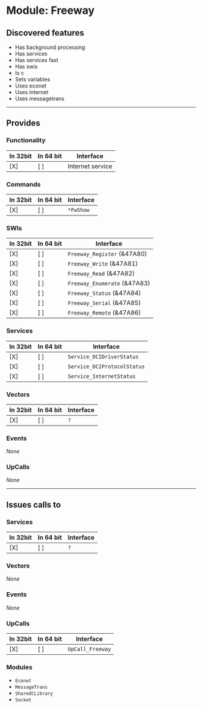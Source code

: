 # Module: Freeway

## Discovered features


* Has background processing
* Has services
* Has services fast
* Has swis
* Is c
* Sets variables
* Uses econet
* Uses internet
* Uses messagetrans

---

## Provides

### Functionality

| In 32bit | In 64 bit | Interface |
|----------|-----------|-----------|
| [X]      | [ ]       | Internet service |

### Commands


| In 32bit | In 64 bit | Interface |
|----------|-----------|-----------|
| [X]      | [ ]       | `*FwShow` |


### SWIs


| In 32bit | In 64 bit | Interface |
|----------|-----------|-----------|
| [X]      | [ ]       | `Freeway_Register` (&47A80) |
| [X]      | [ ]       | `Freeway_Write` (&47A81) |
| [X]      | [ ]       | `Freeway_Read` (&47A82) |
| [X]      | [ ]       | `Freeway_Enumerate` (&47A83) |
| [X]      | [ ]       | `Freeway_Status` (&47A84) |
| [X]      | [ ]       | `Freeway_Serial` (&47A85) |
| [X]      | [ ]       | `Freeway_Remote` (&47A86) |


### Services


| In 32bit | In 64 bit | Interface |
|----------|-----------|-----------|
| [X]      | [ ]       | `Service_DCIDriverStatus` |
| [X]      | [ ]       | `Service_DCIProtocolStatus` |
| [X]      | [ ]       | `Service_InternetStatus` |


### Vectors


| In 32bit | In 64 bit | Interface |
|----------|-----------|-----------|
| [X]      | [ ]       | `?` |


### Events


*None*


### UpCalls


*None*


---

## Issues calls to

### Services


| In 32bit | In 64 bit | Interface |
|----------|-----------|-----------|
| [X]      | [ ]       | `?` |


### Vectors


*None*


### Events


*None*


### UpCalls


| In 32bit | In 64 bit | Interface |
|----------|-----------|-----------|
| [X]      | [ ]       | `UpCall_Freeway` |


### Modules


* `Econet`
* `MessageTrans`
* `SharedCLibrary`
* `Socket`


